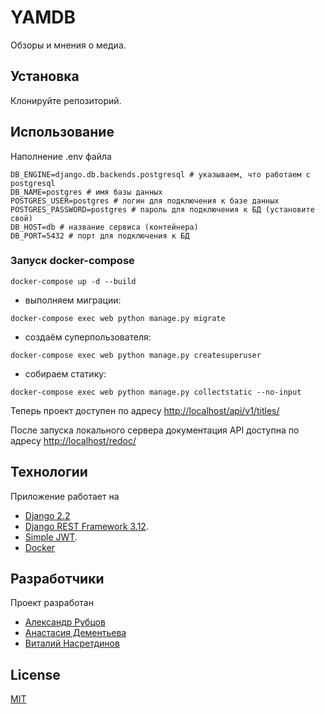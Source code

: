 # YAMDB

Обзоры и мнения о медиа.

## Установка

Клонируйте репозиторий.

## Использование

Наполнение .env файла
```
DB_ENGINE=django.db.backends.postgresql # указываем, что работаем с postgresql
DB_NAME=postgres # имя базы данных
POSTGRES_USER=postgres # логин для подключения к базе данных
POSTGRES_PASSWORD=postgres # пароль для подключения к БД (установите свой)
DB_HOST=db # название сервиса (контейнера)
DB_PORT=5432 # порт для подключения к БД
```
### Запуск docker-compose 

```
docker-compose up -d --build
```
- выполняем миграции:
```
docker-compose exec web python manage.py migrate
```
- создаём суперпользователя:
```
docker-compose exec web python manage.py createsuperuser
```
- собираем статику:
```
docker-compose exec web python manage.py collectstatic --no-input
```

Теперь проект доступен по адресу [http://localhost/api/v1/titles/](http://localhost/api/v1/titles)


После запуска локального сервера документация API доступна по адресу [http://localhost/redoc/](http://localhost/redoc/)

## Технологии

Приложение работает на 
- [Django 2.2](https://www.djangoproject.com/download/)
- [Django REST Framework 3.12](https://www.django-rest-framework.org/#installation).
- [Simple JWT](https://django-rest-framework-simplejwt.readthedocs.io/en/latest/).
- [Docker](https://docs.docker.com/)

## Разработчики

Проект разработан 
- [Александр Рубцов](https://github.com/FinemechanicPub)
- [Анастасия Дементьева](https://github.com/Nastasia153)
- [Виталий Насретдинов](https://github.com/nasretdinovs)


## License
[MIT](https://choosealicense.com/licenses/mit/)